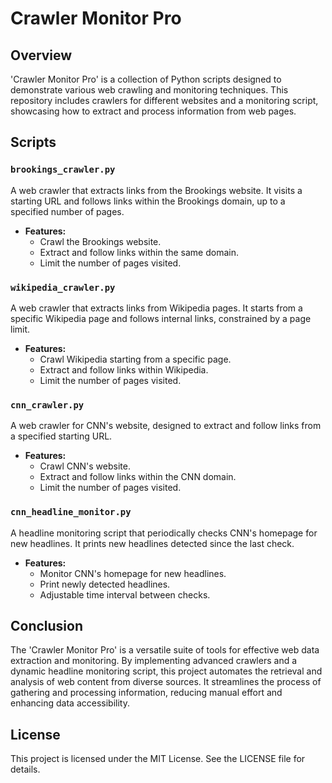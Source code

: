 # Crawler Monitor Pro

## Overview

'Crawler Monitor Pro' is a collection of Python scripts designed to demonstrate various web crawling and monitoring techniques. This repository includes crawlers for different websites and a monitoring script, showcasing how to extract and process information from web pages.

## Scripts

### `brookings_crawler.py`

A web crawler that extracts links from the Brookings website. It visits a starting URL and follows links within the Brookings domain, up to a specified number of pages.

- **Features:**
  - Crawl the Brookings website.
  - Extract and follow links within the same domain.
  - Limit the number of pages visited.

### `wikipedia_crawler.py`

A web crawler that extracts links from Wikipedia pages. It starts from a specific Wikipedia page and follows internal links, constrained by a page limit.

- **Features:**
  - Crawl Wikipedia starting from a specific page.
  - Extract and follow links within Wikipedia.
  - Limit the number of pages visited.

### `cnn_crawler.py`

A web crawler for CNN's website, designed to extract and follow links from a specified starting URL.

- **Features:**
  - Crawl CNN's website.
  - Extract and follow links within the CNN domain.
  - Limit the number of pages visited.

### `cnn_headline_monitor.py`

A headline monitoring script that periodically checks CNN's homepage for new headlines. It prints new headlines detected since the last check.

- **Features:**
  - Monitor CNN's homepage for new headlines.
  - Print newly detected headlines.
  - Adjustable time interval between checks.

## Conclusion

The 'Crawler Monitor Pro' is a versatile suite of tools for effective web data extraction and monitoring. By implementing advanced crawlers and a dynamic headline monitoring script, this project automates the retrieval and analysis of web content from diverse sources. It streamlines the process of gathering and processing information, reducing manual effort and enhancing data accessibility. 

## License
This project is licensed under the MIT License. See the LICENSE file for details.
